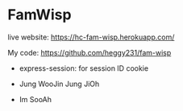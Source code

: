 # FamWisp

live website: https://hc-fam-wisp.herokuapp.com/

My code: https://github.com/heggy231/fam-wisp

- express-session: for session ID cookie

- Jung WooJin
Jung JiOh
- Im SooAh